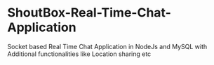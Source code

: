 # ShoutBox-Real-Time-Chat-Application
Socket based Real Time Chat Application in NodeJs and MySQL with Additional functionalities like Location sharing etc
